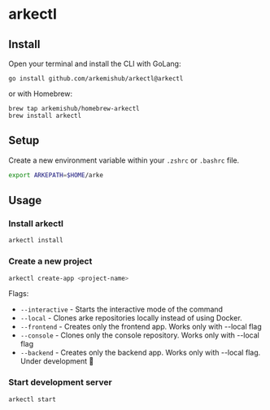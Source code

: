 # arkectl

## Install

Open your terminal and install the CLI with GoLang:

```
go install github.com/arkemishub/arkectl@arkectl
```

or with Homebrew:

```
brew tap arkemishub/homebrew-arkectl
brew install arkectl
```

## Setup

Create a new environment variable within your `.zshrc` or `.bashrc` file.

```bash
export ARKEPATH=$HOME/arke
```

## Usage

### Install arkectl

```bash
arkectl install
```

### Create a new project

```bash
arkectl create-app <project-name>
```

Flags:

- `--interactive` - Starts the interactive mode of the command
- `--local` - Clones arke repositories locally instead of using Docker.
- `--frontend` - Creates only the frontend app. Works only with --local flag
- `--console` - Clones only the console repository. Works only with --local flag
- `--backend` - Creates only the backend app. Works only with --local flag. Under development 🚧

### Start development server

```bash
arkectl start
```
